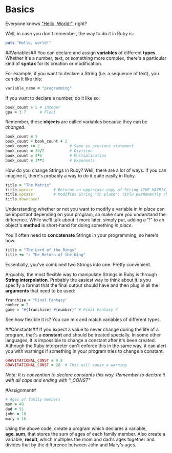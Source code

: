 Basics
====

Everyone knows ["Hello, World!"](http://en.wikipedia.org/wiki/%22Hello,_world!%22_program), right?

Well, in case you don't remember, the way to do it in Ruby is:
```ruby
puts "Hello, world!"
```

##Variables##
You can declare and assign **variables** of different **types**. Whether it's a number, text, or something more complex, there's a particular kind of **syntax** for its creation or modification.

For example, if you want to declare a String (i.e. a sequence of text), you can do it like this:
```ruby
variable_name = "programming"
```

If you want to declare a number, do it like so:
```ruby
book_count = 5 # Integer
gpa = 3.7      # Float
```

Remember, these **objects** are called variables because they can be *changed*.
```ruby
book_count = 5
book_count = book_count + 2
book_count += 2             # Same as previous statement
book_count = 30/2           # Division
book_count = 4*6            # Multiplication
book_count = 3**2           # Exponents
```

How do you change Strings in Ruby? Well, there are a lot of ways. If you can imagine it, there's probably a way to do it quite easily in Ruby.

```ruby
title = "The Matrix"
title.upcase         # Returns an uppercase copy of String (THE MATRIX)
title.upcase!        # Modifies String "in place": title permanently changed
title.downcase!
```

Understanding whether or not you want to modify a variable in *in place* can be important depending on your program, so make sure you understand the difference. While we'll talk about it more later, simply put, adding a "!" to an object's **method** is short-hand for doing something *in place*.

You'll often need to **concatenate** Strings in your programming, so here's how:
```ruby
title = "The Lord of the Rings"
title += ": The Return of the King"
```

Essentially, you've combined two Strings into one. Pretty convenient.

Arguably, the most flexible way to manipulate Strings in Ruby is through **String interpolation**. Probably the easiest way to think about it is you specify a format that the final output should have and then plug in all the **arguments** that need to be used:
```ruby
franchise = "Final Fantasy"
number = 7
game = "#{franchise} #{number}" # Final Fantasy 7
```

See how flexible it is? You can mix and match variables of different types.

##Constants##
If you expect a value to never change during the life of a program, that's a **constant** and should be treated specially. In some other languages, it is impossible to change a constant after it's been created. Although the Ruby interpreter can't enforce this in the same way, it can alert you with warnings if something in your program tries to change a constant.

```ruby
GRAVITATIONAL_CONST = 9.8
GRAVITATIONAL_CONST = 28  # This will cause a warning
```

*Note: It is convention to declare constants this way. Remember to declare it with all caps and ending with "_CONST"*

#Assignment#
```ruby
# Ages of family members
mom = 48
dad = 51
john = 18
mary = 16
```

Using the above code, create a program which declares a variable, **age_sum**, that stores the sum of ages of each family member. Also create a variable, **result**, which multiples the mom and dad's ages together and divides that by the difference between John and Mary's ages.
